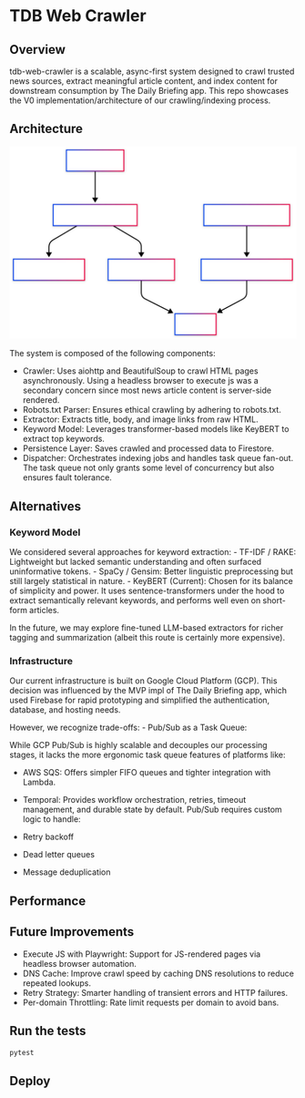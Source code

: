 # TDB Web Crawler

## Overview

tdb-web-crawler is a scalable, async-first system designed to crawl trusted news sources, extract meaningful article content, and index content for downstream consumption by The Daily Briefing app. This repo showcases the V0 implementation/architecture of our crawling/indexing process.

## Architecture
![TDB Architecture](./tdb-web-crawler-diagram.svg)

The system is composed of the following components:

- Crawler: Uses aiohttp and BeautifulSoup to crawl HTML pages asynchronously. Using a headless browser to execute js was a secondary concern since most news article content is server-side rendered.
- Robots.txt Parser: Ensures ethical crawling by adhering to robots.txt.
- Extractor: Extracts title, body, and image links from raw HTML.
- Keyword Model: Leverages transformer-based models like KeyBERT to extract top keywords.
- Persistence Layer: Saves crawled and processed data to Firestore.
- Dispatcher: Orchestrates indexing jobs and handles task queue fan-out. The task queue not only grants some level of concurrency but also ensures fault tolerance.

## Alternatives

### Keyword Model

We considered several approaches for keyword extraction:
	- TF-IDF / RAKE: Lightweight but lacked semantic understanding and often surfaced uninformative tokens.
	- SpaCy / Gensim: Better linguistic preprocessing but still largely statistical in nature.
	- KeyBERT (Current): Chosen for its balance of simplicity and power. It uses sentence-transformers under the hood to extract semantically relevant keywords, and performs well even on short-form articles.

In the future, we may explore fine-tuned LLM-based extractors for richer tagging and summarization (albeit this route is certainly more expensive).

### Infrastructure

Our current infrastructure is built on Google Cloud Platform (GCP). This decision was influenced by the MVP impl of The Daily Briefing app, which used Firebase for rapid prototyping and simplified the authentication, database, and hosting needs.

However, we recognize trade-offs:
	- Pub/Sub as a Task Queue:

While GCP Pub/Sub is highly scalable and decouples our processing stages, it lacks the more ergonomic task queue features of platforms like:

- AWS SQS: Offers simpler FIFO queues and tighter integration with Lambda.

- Temporal: Provides workflow orchestration, retries, timeout management, and durable state by default.
Pub/Sub requires custom logic to handle:
- Retry backoff
- Dead letter queues
- Message deduplication 

## Performance

## Future Improvements
- Execute JS with Playwright: Support for JS-rendered pages via headless browser automation.
- DNS Cache: Improve crawl speed by caching DNS resolutions to reduce repeated lookups.
- Retry Strategy: Smarter handling of transient errors and HTTP failures.
- Per-domain Throttling: Rate limit requests per domain to avoid bans.

## Run the tests

```
pytest
```

## Deploy
